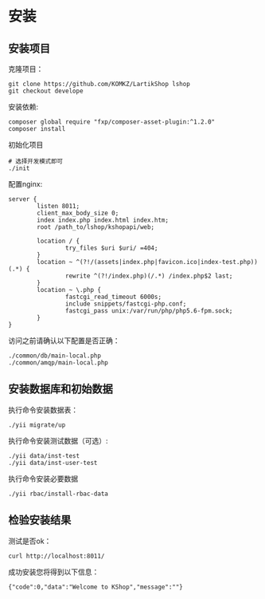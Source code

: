 # 安装

## 安装项目

克隆项目：

```
git clone https://github.com/KOMKZ/LartikShop lshop
git checkout develope
```

安装依赖:

```
composer global require "fxp/composer-asset-plugin:^1.2.0"
composer install
```

初始化项目

```
# 选择开发模式即可
./init
```

配置nginx:

```
server {
        listen 8011;
        client_max_body_size 0;
        index index.php index.html index.htm;
        root /path_to/lshop/kshopapi/web;

        location / {
                try_files $uri $uri/ =404;
        }
        location ~ ^(?!/(assets|index.php|favicon.ico|index-test.php))(.*) {
                rewrite ^(?!/index.php)(/.*) /index.php$2 last;
        }
        location ~ \.php {
                fastcgi_read_timeout 6000s;
                include snippets/fastcgi-php.conf;
                fastcgi_pass unix:/var/run/php/php5.6-fpm.sock;
        }
}
```

访问之前请确认以下配置是否正确：

```
./common/db/main-local.php
./common/amqp/main-local.php
```

## 安装数据库和初始数据

执行命令安装数据表：

```
./yii migrate/up
```

执行命令安装测试数据（可选）:

```
./yii data/inst-test
./yii data/inst-user-test
```

执行命令安装必要数据

```
./yii rbac/install-rbac-data
```

## 检验安装结果

测试是否ok：

```
curl http://localhost:8011/
```

成功安装您将得到以下信息：

```
{"code":0,"data":"Welcome to KShop","message":""}
```



